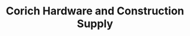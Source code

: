 ---
title: "Corich Hardware and Construction Supply"
url: /victoria/corich-hardware-and-construction-supply/
shop: Eisenwaren
---